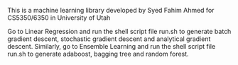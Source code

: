 This is a machine learning library developed by Syed Fahim Ahmed for CS5350/6350 in University of Utah

Go to Linear Regression and run the shell script file run.sh to generate batch gradient descent, stochastic gradient descent and analytical gradient descent.
Similarly, go to Ensemble Learning and run the shell script file run.sh to generate adaboost, bagging tree and random forest.
